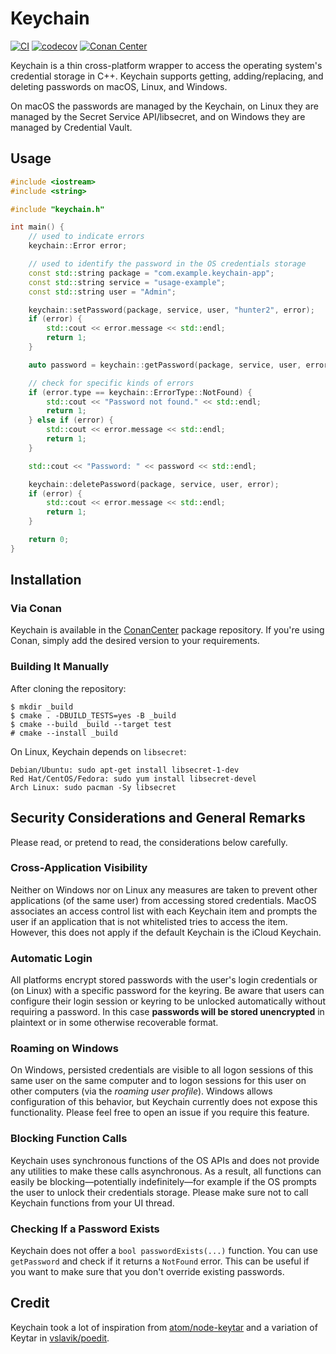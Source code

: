 # Keychain

[![CI](https://github.com/hrantzsch/keychain/actions/workflows/ci.yml/badge.svg)](https://github.com/hrantzsch/keychain/actions/workflows/ci.yml)
[![codecov](https://codecov.io/gh/hrantzsch/keychain/branch/master/graph/badge.svg)](https://codecov.io/gh/hrantzsch/keychain)
[![Conan Center](https://img.shields.io/conan/v/keychain)](https://conan.io/center/recipes/keychain)

Keychain is a thin cross-platform wrapper to access the operating system's credential storage in C++.
Keychain supports getting, adding/replacing, and deleting passwords on macOS, Linux, and Windows.

On macOS the passwords are managed by the Keychain, on Linux they are managed by the Secret Service API/libsecret, and on Windows they are managed by Credential Vault.

## Usage

```cpp
#include <iostream>
#include <string>

#include "keychain.h"

int main() {
    // used to indicate errors
    keychain::Error error;

    // used to identify the password in the OS credentials storage
    const std::string package = "com.example.keychain-app";
    const std::string service = "usage-example";
    const std::string user = "Admin";

    keychain::setPassword(package, service, user, "hunter2", error);
    if (error) {
        std::cout << error.message << std::endl;
        return 1;
    }

    auto password = keychain::getPassword(package, service, user, error);

    // check for specific kinds of errors
    if (error.type == keychain::ErrorType::NotFound) {
        std::cout << "Password not found." << std::endl;
        return 1;
    } else if (error) {
        std::cout << error.message << std::endl;
        return 1;
    }

    std::cout << "Password: " << password << std::endl;

    keychain::deletePassword(package, service, user, error);
    if (error) {
        std::cout << error.message << std::endl;
        return 1;
    }

    return 0;
}
```

## Installation

### Via Conan

Keychain is available in the [ConanCenter](https://conan.io/center/recipes/keychain) package repository.
If you're using Conan, simply add the desired version to your requirements.

### Building It Manually

After cloning the repository:
```
$ mkdir _build
$ cmake . -DBUILD_TESTS=yes -B _build
$ cmake --build _build --target test
# cmake --install _build
```

On Linux, Keychain depends on `libsecret`:
```
Debian/Ubuntu: sudo apt-get install libsecret-1-dev
Red Hat/CentOS/Fedora: sudo yum install libsecret-devel
Arch Linux: sudo pacman -Sy libsecret
```

## Security Considerations and General Remarks

Please read, or pretend to read, the considerations below carefully.

### Cross-Application Visibility

Neither on Windows nor on Linux any measures are taken to prevent other applications (of the same user) from accessing stored credentials.
MacOS associates an access control list with each Keychain item and prompts the user if an application that is not whitelisted tries to access the item.
However, this does not apply if the default Keychain is the iCloud Keychain.

### Automatic Login

All platforms encrypt stored passwords with the user's login credentials or (on Linux) with a specific password for the keyring.
Be aware that users can configure their login session or keyring to be unlocked automatically without requiring a password.
In this case **passwords will be stored unencrypted** in plaintext or in some otherwise recoverable format.

### Roaming on Windows

On Windows, persisted credentials are visible to all logon sessions of this same user on the same computer and to logon sessions for this user on other computers (via the _roaming user profile_).
Windows allows configuration of this behavior, but Keychain currently does not expose this functionality.
Please feel free to open an issue if you require this feature.

### Blocking Function Calls

Keychain uses synchronous functions of the OS APIs and does not provide any utilities to make these calls asynchronous.
As a result, all functions can easily be blocking—potentially indefinitely—for example if the OS prompts the user to unlock their credentials storage.
Please make sure not to call Keychain functions from your UI thread.

### Checking If a Password Exists

Keychain does not offer a `bool passwordExists(...)` function.
You can use `getPassword` and check if it returns a `NotFound` error.
This can be useful if you want to make sure that you don't override existing passwords.

## Credit

Keychain took a lot of inspiration from [atom/node-keytar](https://github.com/atom/node-keytar) and a variation of Keytar in [vslavik/poedit](https://github.com/vslavik/poedit/tree/master/src/keychain).
